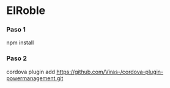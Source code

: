 # ElRoble


### Paso 1
npm install
### Paso 2
cordova plugin add https://github.com/Viras-/cordova-plugin-powermanagement.git
